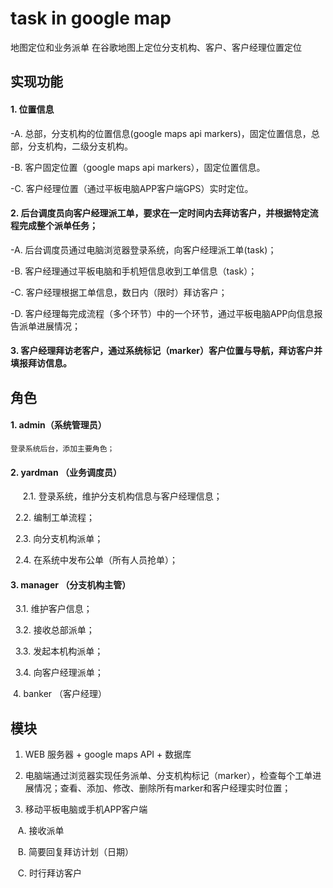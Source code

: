 # task in google map
地图定位和业务派单
在谷歌地图上定位分支机构、客户、客户经理位置定位

## 实现功能

#### 1. 位置信息

  -A. 总部，分支机构的位置信息(google maps api markers)，固定位置信息，总部，分支机构，二级分支机构。

  -B. 客户固定位置（google maps api markers），固定位置信息。

  -C. 客户经理位置（通过平板电脑APP客户端GPS）实时定位。

#### 2. 后台调度员向客户经理派工单，要求在一定时间内去拜访客户，并根据特定流程完成整个派单任务；

  -A. 后台调度员通过电脑浏览器登录系统，向客户经理派工单(task)；
  
  -B. 客户经理通过平板电脑和手机短信息收到工单信息（task）；
  
  -C. 客户经理根据工单信息，数日内（限时）拜访客户；
  
  -D. 客户经理每完成流程（多个环节）中的一个环节，通过平板电脑APP向信息报告派单进展情况；
  
#### 3. 客户经理拜访老客户，通过系统标记（marker）客户位置与导航，拜访客户并填报拜访信息。

## 角色

#### 1. admin（系统管理员）

    登录系统后台，添加主要角色；

#### 2. yardman （业务调度员）
  
    2.1. 登录系统，维护分支机构信息与客户经理信息；
    
    2.2. 编制工单流程；
    
    2.3. 向分支机构派单；
    
    2.4. 在系统中发布公单（所有人员抢单）；
    
#### 3. manager （分支机构主管）
  
    3.1. 维护客户信息；
    
    3.2. 接收总部派单；
    
    3.3. 发起本机构派单；
    
    3.4. 向客户经理派单；
   
  4. banker （客户经理）

## 模块

1. WEB 服务器 + google maps API + 数据库

2. 电脑端通过浏览器实现任务派单、分支机构标记（marker），检查每个工单进展情况；查看、添加、修改、删除所有marker和客户经理实时位置；

3. 移动平板电脑或手机APP客户端

    A. 接收派单
    
    B. 简要回复拜访计划（日期）
    
    C. 时行拜访客户
    
